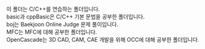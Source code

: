 이 폴더는 C/C++를 연습하는 폴더입니다. \
basic과 cppBasic은 C/C++ 기본 문법을 공부한 폴더입니다. \
boj는 Baekjoon Online Judge 문제 풀이입니다.\
MFC는 MFC에 대해 공부한 폴더입니다.\
OpenCascade는 3D CAD, CAM, CAE 개발을 위해 OCC에 대해 공부한 폴더입니다.
